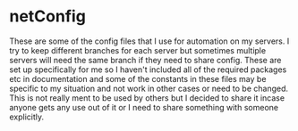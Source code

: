 # netConfig
These are some of the config files that I use for automation on my servers. I try to keep different branches for each server but sometimes multiple servers will need the same branch if they need to share config. These are set up specifically for me so I haven't included all of the required packages etc in documentation and some of the constants in these files may be specific to my situation and not work in other cases or need to be changed. This is not really ment to be used by others but I decided to share it incase anyone gets any use out of it or I need to share something with someone explicitly.

